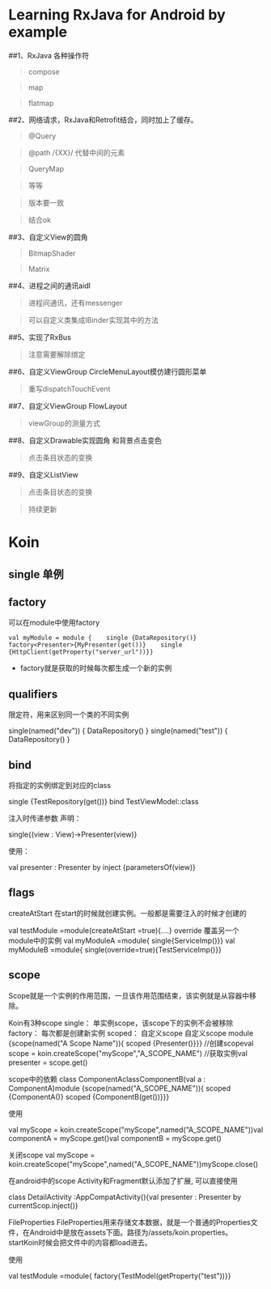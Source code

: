 Learning RxJava for Android by example
==============

##1、RxJava 各种操作符

> compose

> map

> flatmap


##2、网络请求，RxJava和Retrofit结合，同时加上了缓存。

> @Query

> @path /{XX}/  代替中间的元素

> QueryMap

> 等等

> 版本要一致

> 结合ok

##3、自定义View的圆角

> BitmapShader

>Matrix

##4、进程之间的通讯aidl

>进程间通讯，还有messenger

>可以自定义类集成IBinder实现其中的方法

##5、实现了RxBus

>注意需要解除绑定

##6、自定义ViewGroup CircleMenuLayout模仿建行圆形菜单

>重写dispatchTouchEvent

##7、自定义ViewGroup FlowLayout

>viewGroup的测量方式

##8、自定义Drawable实现圆角 和背景点击变色

>点击条目状态的变换

##9、自定义ListView

>点击条目状态的变换


>持续更新

# Koin

## single 单例

## factory
可以在module中使用factory
```
val myModule = module {    single {DataRepository()}    factory<Presenter>{MyPresenter(get())}    single {HttpClient(getProperty("server_url"))}}
```

- factory就是获取的时候每次都生成一个新的实例

## qualifiers
限定符，用来区别同一个类的不同实例

single(named("dev")) { DataRepository() } 
single(named("test")) { DataRepository() }

## bind
将指定的实例绑定到对应的class

  single {TestRepository(get())} bind TestViewModel::class

注入时传递参数
声明：

single{(view : View)->Presenter(view)}

使用：

val presenter : Presenter by inject {parametersOf(view)}

## flags
createAtStart
在start的时候就创建实例。一般都是需要注入的时候才创建的

val testModule =module(createAtStart =true){....}
override
覆盖另一个module中的实例
val myModuleA =module{    single<Service>{ServiceImp()}}
val myModuleB =module{    single<Service>(override=true){TestServiceImp()}}

## scope
Scope就是一个实例的作用范围，一旦该作用范围结束，该实例就是从容器中移除。

Koin有3种scope
single： 单实例scope，该scope下的实例不会被移除
factory： 每次都是创建新实例
scoped： 自定义scope
自定义scope
module {scope(named("A Scope Name")){        scoped {Presenter()}}}
//创建scopeval scope = koin.createScope("myScope","A_SCOPE_NAME")
//获取实例val presenter = scope.get<Presenter>()

scope中的依赖
class ComponentAclassComponentB(val a : ComponentA)module {scope(named("A_SCOPE_NAME")){        scoped {ComponentA()}        scoped {ComponentB(get())}}}

使用

val myScope = koin.createScope("myScope",named("A_SCOPE_NAME"))val componentA = myScope.get<ComponentA>()val componentB = myScope.get<ComponentB>()

关闭scope
val myScope = koin.createScope("myScope",named("A_SCOPE_NAME"))myScope.close()

在android中的scope
Activity和Fragment默认添加了扩展, 可以直接使用

class DetailActivity :AppCompatActivity(){val presenter : Presenter by currentScop.inject()}

FileProperties
FileProperties用来存储文本数据，就是一个普通的Properties文件，在Android中是放在assets下面。路径为/assets/koin.properties。 startKoin时候会把文件中的内容都load进去。

使用

val testModule =module{   factory{TestModel(getProperty("test"))}}

